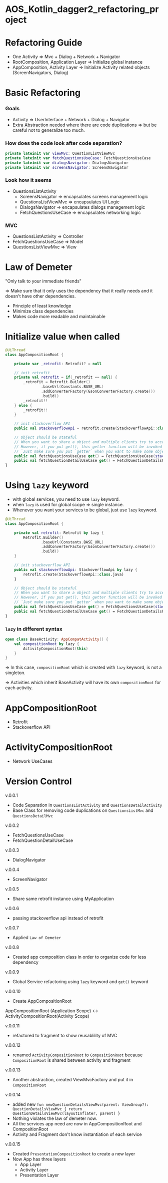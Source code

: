 # AOS_Kotlin_dagger2_refactoring_project

# Refactoring Guide

- One Activity => Mvc + Dialog + Network + Navigator
- RootComposition, Application Layer => Initialize global instance
- AppComposition, Activity Layer => Initialize Activity related objects (ScreenNavigators, Dialog)

# Basic Refactoring

### Goals

- Activity ⇒ UserInterface + Network + Dialog + Navigator
- Extra Abstraction needed where there are code duplications ⇒ but be careful not to generalize too much.

### How does the code look after code separation?

```kotlin
private lateinit var viewMvc: QuestionListViewMvc
private lateinit var fetchQuestionsUseCase: FetchQuestionsUseCase
private lateinit var dialogsNavigator: DialogsNavigator
private lateinit var screensNavigator: ScreensNavigator
```

### Look how it seems

- QuestionsListActivity
  - ScreensNavigator ⇒ encapsulates screens management logic
  - QuestionsListViewMvc ⇒ encapsulates UI Logic
  - DialogsNavigator ⇒ encapsulates dialogs management logic
  - FetchQuestionsUseCase ⇒ encapsulates networking logic

### MVC

- QuestionsListActivity ⇒ Controller
- FetchQuestionsUseCase ⇒ Model
- QuestionsListViewMvc ⇒ View

# Law of Demeter

"Only talk to your immediate friends"

⇒ Make sure that it only uses the dependency that it really needs and it doesn't have other dependencies.

- Principle of least knowledge
- Minimize class dependencies
- Makes code more readable and maintainable

# Initialize value when called

```kotlin
@UiThread
class AppCompositionRoot {

    private var _retrofit: Retrofit? = null

    // init retrofit
    private val retrofit = if(_retrofit == null) {
        _retrofit = Retrofit.Builder()
                .baseUrl(Constants.BASE_URL)
                .addConverterFactory(GsonConverterFactory.create())
                .build()
        _retrofit!!
    } else {
        _retrofit!!
    }

    // init stackoverflow API
    public val stackoverflowApi = retrofit.create(StackoverflowApi::class.java)

    // Object should be stateful
    // When you want to share a object and multiple clients try to access it, that might be harmful.
    // However, if you put get(), this getter function will be invoked and will create a new instance of which questions to use.
    // `Just make sure you put `getter` when you want to make some object sharable between multiple clients.`
    public val fetchQuestionsUseCase get() = FetchQuestionsUseCase(stackoverflowApi)
    public val fetchQuestionDetailUseCase get() = FetchQuestionDetailsUseCase(stackoverflowApi)
}
```

# Using `lazy` keyword

- with global services, you need to use `lazy` keyword.
- when `lazy` is used for global scope ⇒ single instance.
- Whenever you want your services to be global, just use `lazy` keyword.

```kotlin
@UiThread
class AppCompositionRoot {

    private val retrofit: Retrofit by lazy {
        Retrofit.Builder()
                .baseUrl(Constants.BASE_URL)
                .addConverterFactory(GsonConverterFactory.create())
                .build()
    }

    // init stackoverflow API
    public val stackoverflowApi: StackoverflowApi by lazy {
        retrofit.create(StackoverflowApi::class.java)
    }

    // Object should be stateful
    // When you want to share a object and multiple clients try to access it, that might be harmful.
    // However, if you put get(), this getter function will be invoked and will create a new instance of which questions to use.
    // `Just make sure you put `getter` when you want to make some object sharable between multiple clients.`
    public val fetchQuestionsUseCase get() = FetchQuestionsUseCase(stackoverflowApi)
    public val fetchQuestionDetailUseCase get() = FetchQuestionDetailsUseCase(stackoverflowApi)
}
```

### `lazy` in different syntax

```kotlin
open class BaseActivity: AppCompatActivity() {
    val compositionRoot by lazy {
        ActivityCompositionRoot(this)
    }
}
```

⇒ In this case, `compositionRoot` which is created with `lazy` keyword, is not a singleton.

⇒ Activities which inherit BaseActivity will have its own `compositionRoot` for each activity.

# AppCompositionRoot

- Retrofit
- Stackoverflow API

# ActivityCompositionRoot

- Network UseCases

# Version Control

v.0.0.1

- Code Separation in `QuestionsListActivity` and `QuestionsDetailActivity`
- Base Class for removing code duplications on `QuestionsListMvc` and `QuestionsDetailMvc`

v.0.0.2

- FetchQuestionsUseCase
- FetchQuestionDetailUseCase

v.0.0.3

- DialogNavigator

v.0.0.4

- ScreenNavigator

v.0.0.5

- Share same retrofit instance using MyApplication

v.0.0.6

- passing stackoverflow api instead of retrofit

v.0.0.7

- Applied `Law of Demeter`

v.0.0.8

- Created app composition class in order to organize code for less dependency

v.0.0.9

- Global Service refactoring using `lazy` keyword and `get()` keyword

v.0.0.10

- Create AppCompositionRoot

AppCompositionRoot (Application Scope) <-> ActivityCompositionRoot(Activity Scope)

v.0.0.11

- refactored to fragment to show reusablility of MVC

v.0.0.12

- renamed `ActivityCompositionRoot` to `CompositionRoot` because `CompositionRoot` is shared between activity and fragment

v.0.0.13

- Another abstraction, created ViewMvcFactory and put it in `CompositionRoot`

v.0.0.14

- added new `fun newQuestionDetailsViewMvc(parent: ViewGroup?): QuestionDetailsViewMvc { return QuestionDetailsViewMvc(layoutInflater, parent) }`
- Nothing violates the law of demeter now.
- All the services app need are now in AppCompositionRoot and CompositionRoot
- Activity and Fragment don't know instantiation of each service

v.0.0.15

- Created `PresentationCompositionRoot` to create a new layer
- Now App has three layers
  - App Layer
  - Activity Layer
  - Presentation Layer
